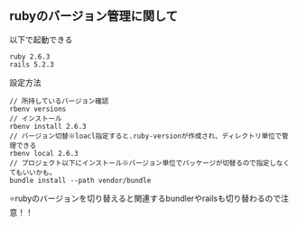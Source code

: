 ## rubyのバージョン管理に関して

以下で起動できる
```
ruby 2.6.3
rails 5.2.3
```

設定方法
```
// 所持しているバージョン確認
rbenv versions
// インストール
rbenv install 2.6.3
// バージョン切替※loacl指定すると.ruby-versionが作成され、ディレクトリ単位で管理できる
rbenv local 2.6.3
// プロジェクト以下にインストール※バージョン単位でパッケージが切替るので指定しなくてもいいかも。
bundle install --path vendor/bundle
```
⭐️rubyのバージョンを切り替えると関連するbundlerやrailsも切り替わるので注意！！
